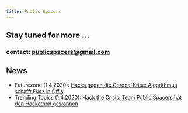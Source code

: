 ```yaml
---
title: Public Spacers
---
```

## Stay tuned for more ...
### contact: publicspacers@gmail.com

## News
- Futurezone (1.4.2020): [Hacks gegen die Corona-Krise: Algorithmus schafft Platz in Öffis](https://futurezone.at/start-ups/hacks-gegen-die-corona-krise-algorithmus-schafft-platz-in-oeffis/400799729)
- Trending Topics (1.4.2020): [Hack the Crisis: Team Public Spacers hat den Hackathon gewonnen](https://www.trendingtopics.at/hack-the-crisis-oesterreich-gewinner/)
